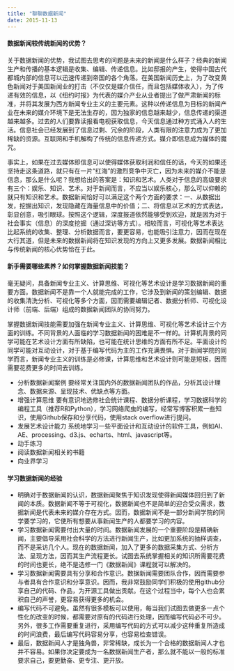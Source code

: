 ```yaml
---
title: "聊聊数据新闻"
date: 2015-11-13
---
```




#### 数据新闻较传统新闻的优势？

关于数据新闻的优势，我试图去思考的问题是未来的新闻是什么样子？经典的新闻生产和传播的基本逻辑是收集、编辑、传递信息。比如邸报的产生，使得中国古代都城内部的信息可以迅速传递到帝国的各个角落。在美国新闻历史上，为了改变黄色新闻对于美国新闻业的打击（不仅仅是媒介信任，而且包括媒体收入），为了传递有效的信息，以《纽约时报》为代表的媒介产业从业者提出了做严肃新闻的标准，并将其发展为西方新闻专业主义的主要元素。这种以传递信息为目标的新闻产业在未来的媒介环境下是无法生存的，因为独家的信息越来越少，信息传递的渠道越来越多。过去的人们要靠读报看电视获取信息，今天信息通过种方式涌入人的生活。信息社会已经发展到了信息过剩、冗余的阶段，人类有限的注意力成为了更加稀缺的资源。互联网和手机解构了传统的信息传递方式。媒介即信息成为媒体的魔咒。

事实上，如果在过去媒体即信息可以使得媒体获取利润和信任的话，今天的如果还坚持走这条道路，就只有在一片“红海”的激烈竞争中灭亡，因为未来的媒介不能是信息，那么是什么呢？我想给出的答案是：知识和艺术。人类对于信息的高级要求有三个：娱乐、知识、艺术。对于新闻而言，不应当以娱乐核心，那么可以仰赖的就只有知识和艺术。数据新闻恰好可以满足这个两个方面的要求：一、从数据出发，挖掘出知识，发现隐藏在海量信息中的价值；二、将信息以艺术的方式表达，彰显创意，吸引眼球。按照这个逻辑，深度报道依然能够受到欢迎，就是因为对于社会事实（信息）的深度挖掘（通过深访等方式）。相较而言，可视化等艺术表达比起系统的收集、整理、分析数据而言，要更容易，也能吸引注意力，因而在现在大行其道，但是未来的数据新闻将在知识发现的方向上又更多发展。数据新闻相比与传统新闻的核心优势恰在于此。



#### 新手需要哪些素养？如何掌握数据新闻技能？

毫无疑问，具备新闻专业主义、计算思维、可视化等艺术设计是学习数据新闻的重要方面。数据新闻不是靠一个人就能完成的工作，它涉及到新闻的策划编辑、数据的收集清洗分析、可视化等多个方面，因而需要编辑记者、数据分析师、可视化设计师（前端、后端）组成的数据新闻团队的协同努力。

掌握数据新闻技能需要加强在新闻专业主义、计算思维、可视化等艺术设计三个方面的训练。不同背景的人面临的学习数据新闻的困难是不一样的。计算机背景的同学可能在艺术设计方面有所缺陷，也可能在统计思维的方面有所不足。平面设计的同学可能对互动设计，对于基于编写代码为主的工作充满畏惧。对于新闻学院的同学而言，新闻专业主义的训练是必修课，计算思维和艺术设计则可能是短板，因而需要花费更多的时间去训练。

- 分析数据新闻案例
要经常关注国内外的数据新闻团队的作品，分析其设计理念、数据来源、呈现技术、优缺点等方面。
- 增强计算思维
要有意识地选修社会统计课程、数据分析课程，学习数据科学的编程工具（推荐R和Python），学习网络爬虫的编写，经常写博客积累一些知识，使用Github保存和分享代码，使用stack overflow进行提问。
- 发展艺术设计能力
系统地学习一些平面设计和互动设计的软件工具，例如AI、AE、processing、d3.js、echarts、html、javascript等。
- 动手练习
- 阅读数据新闻相关的书籍
- 向业界学习

#### 学习数据新闻的经验

- 明确对于数据新闻的认识，数据新闻聚焦于知识发现使得新闻媒体回归到了新闻的本质。数据新闻不等于可视化，数据新闻也不是简单的迎合受众需求，数据新闻是代表未来的媒介存在方式。因而，数据新闻不是一部分新闻学院的同学要学习的，它使所有想要从事新闻生产的人都要学习的内容。
- 学习数据新闻需要付出大量的时间。数据新闻发展的一个重要阶段是精确新闻，主要倡导采用社会科学的方法进行新闻生产，比如更加系统的抽样调查，而不是采访几个人。现在的数据新闻，加入了更多的数据采集方式、分析方法、呈现方法，因而其生产流程更长。试图去系统掌握相关的知识所需要花费的时间也更长，绝不是选修一门《数据新闻》课程就可以解决的。
- 学习数据新闻需要具有分享和合作意识。数据新闻需要团队合作，因而需要参与者具有合作意识和分享意识。因而，我非常鼓励同学们积极的使用github分享自己的代码、作品，为开源工具做出贡献。在这个过程当中，每个人也会累积自己的声誉，更容易获得更多的机会。
- 编写代码不可避免。虽然有很多模板可以使用，每当我们试图去做更多一点个性化的改变的时候，都需要对原有的代码进行处理，因而编写代码必不可少。另外，很多工作需要重复进行，采用编写代码的方式可以减少这种重复所造成的时间浪费，最后编写代码容易分享，也容易检查错误。
- 最后，数据新闻人才是独角兽，非常稀缺，成长为一个合格的数据新闻人才也并不容易。如果你决定要成为一名数据新闻生产者，那么就不能以一般的标准要求自己，要更勤奋、更专注、更开放。
